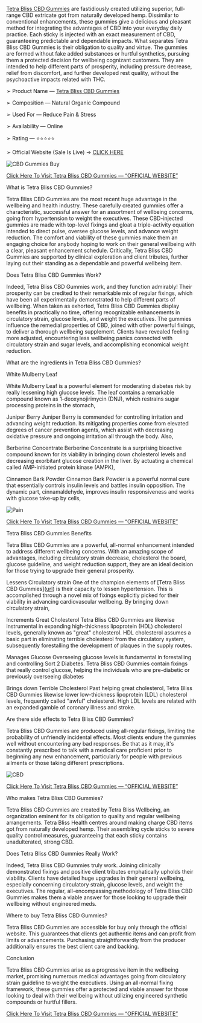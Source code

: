 [Tetra Bliss CBD Gummies](https://www.facebook.com/My.Tetra.Bliss.CBD.Gummies.Official/
) are fastidiously created utilizing superior, full-range CBD extricate got from naturally developed hemp. Dissimilar to conventional enhancements, these gummies give a delicious and pleasant method for integrating the advantages of CBD into your everyday daily practice. Each sticky is injected with an exact measurement of CBD, guaranteeing predictable and dependable impacts. What separates Tetra Bliss CBD Gummies is their obligation to quality and virtue. The gummies are formed without fake added substances or hurtful synthetics, pursuing them a protected decision for wellbeing cognizant customers. They are intended to help different parts of prosperity, including pressure decrease, relief from discomfort, and further developed rest quality, without the psychoactive impacts related with THC.

➢ Product Name — [Tetra Bliss CBD Gummies](https://www.facebook.com/Online.Tetra.Bliss.CBD.Gummies/)

‍➢ Composition — Natural Organic Compound

➢ Used For — Reduce Pain & Stress

➢ Availability — Online

➢ Rating — ⭐⭐⭐⭐⭐

➢ Official Website (Sale Is Live) → [CLICK HERE](https://www.facebook.com/Tetra.Bliss.CBD.Gummies.International/)


![CBD Gummies Buy](https://github.com/user-attachments/assets/16dcb350-b349-49ea-9f44-f22f2d1870da)


[Click Here To Visit Tetra Bliss CBD Gummies — “OFFICIAL WEBSITE”](https://supplementcarts.com/tetra-bliss-cbd-gummies-official/)



What is Tetra Bliss CBD Gummies?

Tetra Bliss CBD Gummies are the most recent huge advantage in the wellbeing and health industry. These carefully created gummies offer a characteristic, successful answer for an assortment of wellbeing concerns, going from hypertension to weight the executives. These CBD-injected gummies are made with top-level fixings and gloat a triple-activity equation intended to direct pulse, oversee glucose levels, and advance weight reduction. The comfort and viability of these gummies make them an engaging choice for anybody hoping to work on their general wellbeing with a clear, pleasant enhancement schedule. Critically, Tetra Bliss CBD Gummies are supported by clinical exploration and client tributes, further laying out their standing as a dependable and powerful wellbeing item.

Does Tetra Bliss CBD Gummies Work?

Indeed, Tetra Bliss CBD Gummies work, and they function admirably! Their prosperity can be credited to their remarkable mix of regular fixings, which have been all experimentally demonstrated to help different parts of wellbeing. When taken as exhorted, Tetra Bliss CBD Gummies display benefits in practically no time, offering recognizable enhancements in circulatory strain, glucose levels, and weight the executives. The gummies influence the remedial properties of CBD, joined with other powerful fixings, to deliver a thorough wellbeing supplement. Clients have revealed feeling more adjusted, encountering less wellbeing panics connected with circulatory strain and sugar levels, and accomplishing economical weight reduction.

What are the ingredients in Tetra Bliss CBD Gummies?

White Mulberry Leaf

White Mulberry Leaf is a powerful element for moderating diabetes risk by really lessening high glucose levels. The leaf contains a remarkable compound known as 1-deoxynojirimycin (DNJ), which restrains sugar processing proteins in the stomach,

Juniper Berry
Juniper Berry is commended for controlling irritation and advancing weight reduction. Its mitigating properties come from elevated degrees of cancer prevention agents, which assist with decreasing oxidative pressure and ongoing irritation all through the body. Also,

Berberine Concentrate
Berberine Concentrate is a surprising bioactive compound known for its viability in bringing down cholesterol levels and decreasing exorbitant glucose creation in the liver. By actuating a chemical called AMP-initiated protein kinase (AMPK),

Cinnamon Bark Powder
Cinnamon Bark Powder is a powerful normal cure that essentially controls insulin levels and battles insulin opposition. The dynamic part, cinnamaldehyde, improves insulin responsiveness and works with glucose take-up by cells,



![Pain](https://github.com/user-attachments/assets/01aedfa5-face-41ea-84de-9192009ac546)


[Click Here To Visit Tetra Bliss CBD Gummies — “OFFICIAL WEBSITE”](https://supplementcarts.com/tetra-bliss-cbd-gummies-official/)



Tetra Bliss CBD Gummies Benefits

Tetra Bliss CBD Gummies are a powerful, all-normal enhancement intended to address different wellbeing concerns. With an amazing scope of advantages, including circulatory strain decrease, cholesterol the board, glucose guideline, and weight reduction support, they are an ideal decision for those trying to upgrade their general prosperity.

Lessens Circulatory strain
One of the champion elements of [Tetra Bliss CBD Gummies]([url](https://healthquerys.com/tetra-bliss-cbd-gummies-reviews/
)) is their capacity to lessen hypertension. This is accomplished through a novel mix of fixings explicitly picked for their viability in advancing cardiovascular wellbeing. By bringing down circulatory strain,

Increments Great Cholesterol
Tetra Bliss CBD Gummies are likewise instrumental in expanding high-thickness lipoprotein (HDL) cholesterol levels, generally known as "great" cholesterol. HDL cholesterol assumes a basic part in eliminating terrible cholesterol from the circulatory system, subsequently forestalling the development of plaques in the supply routes.

Manages Glucose
Overseeing glucose levels is fundamental in forestalling and controlling Sort 2 Diabetes. Tetra Bliss CBD Gummies contain fixings that really control glucose, helping the individuals who are pre-diabetic or previously overseeing diabetes

Brings down Terrible Cholesterol
Past helping great cholesterol, Tetra Bliss CBD Gummies likewise lower low-thickness lipoprotein (LDL) cholesterol levels, frequently called "awful" cholesterol. High LDL levels are related with an expanded gamble of coronary illness and stroke.

Are there side effects to Tetra Bliss CBD Gummies?

Tetra Bliss CBD Gummies are produced using all-regular fixings, limiting the probability of unfriendly incidental effects. Most clients endure the gummies well without encountering any bad responses. Be that as it may, it's constantly prescribed to talk with a medical care proficient prior to beginning any new enhancement, particularly for people with previous ailments or those taking different prescriptions.


![CBD](https://github.com/user-attachments/assets/c99db038-800a-4705-b2eb-326f1cbca926)


[Click Here To Visit Tetra Bliss CBD Gummies — “OFFICIAL WEBSITE”](https://supplementcarts.com/tetra-bliss-cbd-gummies-official/)



Who makes Tetra Bliss CBD Gummies?

Tetra Bliss CBD Gummies are created by Tetra Bliss Wellbeing, an organization eminent for its obligation to quality and regular wellbeing arrangements. Tetra Bliss Health centres around making charge CBD items got from naturally developed hemp. Their assembling cycle sticks to severe quality control measures, guaranteeing that each sticky contains unadulterated, strong CBD.

Does Tetra Bliss CBD Gummies Really Work?

Indeed, Tetra Bliss CBD Gummies truly work. Joining clinically demonstrated fixings and positive client tributes emphatically upholds their viability. Clients have detailed huge upgrades in their general wellbeing, especially concerning circulatory strain, glucose levels, and weight the executives. The regular, all-encompassing methodology of Tetra Bliss CBD Gummies makes them a viable answer for those looking to upgrade their wellbeing without engineered meds.

Where to buy Tetra Bliss CBD Gummies?

Tetra Bliss CBD Gummies are accessible for buy only through the official website. This guarantees that clients get authentic items and can profit from limits or advancements. Purchasing straightforwardly from the producer additionally ensures the best client care and backing.

Conclusion

Tetra Bliss CBD Gummies arise as a progressive item in the wellbeing market, promising numerous medical advantages going from circulatory strain guideline to weight the executives. Using an all-normal fixing framework, these gummies offer a protected and viable answer for those looking to deal with their wellbeing without utilizing engineered synthetic compounds or hurtful fillers.


[Click Here To Visit Tetra Bliss CBD Gummies — “OFFICIAL WEBSITE”](https://supplementcarts.com/tetra-bliss-cbd-gummies-official/)

